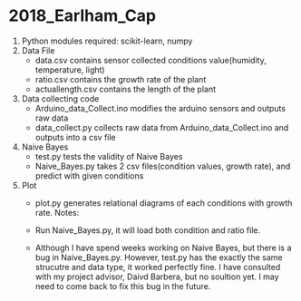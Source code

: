 # 2018_Earlham_Cap
1. Python modules required: scikit-learn, numpy
2. Data File
   - data.csv contains sensor collected conditions value(humidity, temperature, light)
   - ratio.csv contains the growth rate of the plant
   - actuallength.csv contains the length of the plant
3. Data collecting code
   - Arduino_data_Collect.ino modifies the arduino sensors and outputs raw data
   - data_collect.py collects raw data from Arduino_data_Collect.ino and outputs into a csv file
4. Naive Bayes
   - test.py tests the validity of Naive Bayes
   - Naive_Bayes.py takes 2 csv files(condition values, growth rate), and predict with given conditions
5. Plot
   - plot.py generates relational diagrams of each conditions with growth rate.
Notes:
   - Run Naive_Bayes.py, it will load both condition and ratio file.
   
   - Although I have spend weeks working on Naive Bayes, but there is a bug in Naive_Bayes.py. However, test.py has the exactly the same strucutre and data type, it worked perfectly fine. I have consulted with my project advisor, Daivd Barbera, but no soultion yet. I may need to come back to fix this bug in the future.
